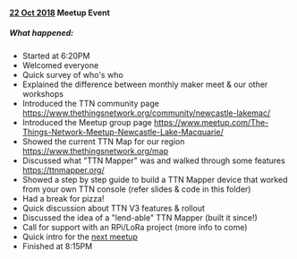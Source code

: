 #### [22 Oct 2018](https://github.com/MakerMeets/ttn/tree/master/2018-10-22%20Maker%20Meet%20(Graham%20%26%20TTN%20Mapper)) Meetup Event

##### What happened:

- Started at 6:20PM
- Welcomed everyone
- Quick survey of who's who
- Explained the difference between monthly maker meet & our other workshops
- Introduced the TTN community page https://www.thethingsnetwork.org/community/newcastle-lakemac/
- Introduced the Meetup group page https://www.meetup.com/The-Things-Network-Meetup-Newcastle-Lake-Macquarie/
- Showed the current TTN Map for our region https://www.thethingsnetwork.org/map
- Discussed what "TTN Mapper" was and walked through some features https://ttnmapper.org/
- Showed a step by step guide to build a TTN Mapper device that worked from your own TTN console (refer slides & code in this folder)
- Had a break for pizza!
- Quick discussion about TTN V3 features & rollout
- Discussed the idea of a "lend-able" TTN Mapper (built it since!)
- Call for support with an RPi/LoRa project (more info to come)
- Quick intro for the [next meetup](https://www.meetup.com/The-Things-Network-Meetup-Newcastle-Lake-Macquarie/)
- Finished at 8:15PM
